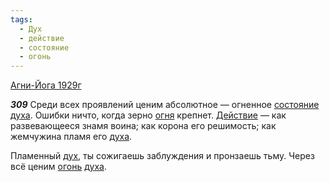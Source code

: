 ```yaml
---
tags:
  - Дух
  - действие
  - состояние
  - огонь
---
```


[Агни-Йога 1929г](/agni/1929)

___309___
Среди всех проявлений ценим абсолютное — огненное [состояние](/tag/#состояние) [духа](/tag/#Дух). Ошибки ничто, когда зерно [огня](/tag/#[огонь](/tag/#огонь)) крепнет. [Действие](/tag/#действие) — как развевающееся знамя воина; как корона его решимость; как жемчужина пламя его [духа](/tag/#Дух).   

Пламенный [дух](/tag/#Дух), ты сожигаешь заблуждения и пронзаешь тьму. Через всё ценим [огонь](/tag/#огонь) [духа](/tag/#Дух).